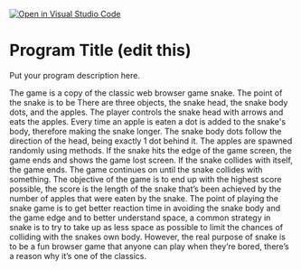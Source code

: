 [![Open in Visual Studio Code](https://classroom.github.com/assets/open-in-vscode-c66648af7eb3fe8bc4f294546bfd86ef473780cde1dea487d3c4ff354943c9ae.svg)](https://classroom.github.com/online_ide?assignment_repo_id=8023911&assignment_repo_type=AssignmentRepo)
# Program Title (edit this)

Put your program description here.

The game is a copy of the classic web browser game snake. The point of the snake is to be There are three objects, the snake head, the snake body dots, and the apples. The player controls the snake head with arrows and eats the apples. Every time an apple is eaten a dot is added to the snake's body, therefore making the snake longer. The snake body dots follow the direction of the head, being exactly 1 dot behind it. The apples are spawned randomly using methods. If the snake hits the edge of the game screen, the game ends and shows the game lost screen. If the snake collides with itself, the game ends. The game continues on until the snake collides with something. The objective of the game is to end up with the highest score possible, the score is the length of the snake that’s been achieved by the number of apples that were eaten by the snake. The point of playing the snake game is to get better reaction time in avoiding the snake body and the game edge and to better understand space, a common strategy in snake is to try to take up as less space as possible to limit the chances of colliding with the snakes own body. However, the real purpose of snake is to be a fun browser game that anyone can play when they’re bored, there’s a reason why it’s one of the classics. 